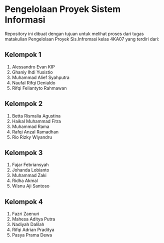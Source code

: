 <h1>Pengelolaan Proyek Sistem Informasi</h1>
Repository ini dibuat dengan tujuan untuk melihat proses dari tugas matakulian Pengelolaan Proyek Sis.Infromasi kelas 4KA07 yang terdiri dari:

<h2>Kelompok 1</h2>
<ol>
  <li>Alessandro Evan KIP</li>
  <li>Ghaniy Ihdi Yusistio</li>
  <li>Muhammad Alief Syahputra</li>
  <li>Naufal Rifqi Denialdo</li>
  <li>Rifqi Feliantyto Rahmawan</li>
</ol>
  
<h2>Kelompok 2</h2>
<ol>
  <li>Betta Rismalia Agustina</li>
  <li>Haikal Muhammad Fitra</li>
  <li>Muhammad Rama</li>
  <li>Rafqi Anzal Ramadhan</li>
  <li>Rio Rizky Wiyandru</li>
</ol>

<h2>Kelompok 3</h2>
<ol>
  <li>Fajar Febriansyah</li>
  <li>Johanda Lobianto</li>
  <li>Muhammad Zaki</li>
  <li>Ridha Akmal</li>
  <li>Wisnu Aji Santoso</li>
</ol>

<h2>Kelompok 4</h2>
<ol>
  <li>Fazri Zaenuri</li>
  <li>Mahesa Aditya Putra</li>
  <li>Nadiyah Dalilah</li>
  <li>Rifqi Adrian Praditya</li>
  <li>Pasya Prama Dewa</li>
</ol>
